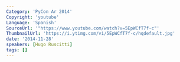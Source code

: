 ```yaml
---
Category: 'PyCon Ar 2014'
Copyright: 'youtube'
Language: 'Spanish'
SourceUrl: '"https://www.youtube.com/watch?v=5EpWCfT7f-c"'
ThumbnailUrl: 'https://i.ytimg.com/vi/5EpWCfT7f-c/hqdefault.jpg'
date: '2014-11-28'
speakers: [Hugo Ruscitti]
tags: []
---
```


